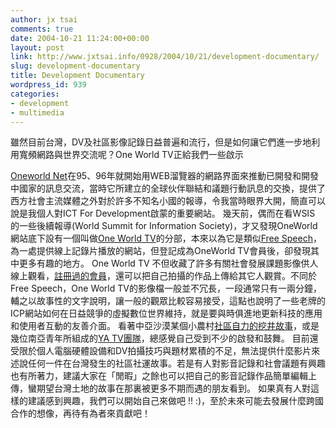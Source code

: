```yaml
---
author: jx tsai
comments: true
date: 2004-10-21 11:24:00+00:00
layout: post
link: http://www.jxtsai.info/0928/2004/10/21/development-documentary/
slug: development-documentary
title: Development Documentary
wordpress_id: 939
categories:
- development
- multimedia
---
```


雖然目前台灣，DV及社區影像記錄日益普遍和流行，但是如何讓它們進一步地利用寬頻網路與世界交流呢？One World TV正給我們一些啟示  
  
[Oneworld Net](http://www.oneworld.net/)在95、96年就開始用WEB溜覽器的網路界面來推動已開發和開發中國家的訊息交流，當時它所建立的全球伙伴聯結和議題行動訊息的交換，提供了西方社會主流媒體之外對於許多不知名小國的報導，令我當時眼界大開，簡直可以說是我個人對ICT For Development啟蒙的重要網站。  幾天前，偶而在看WSIS 的一些後續報導(World Summit for Information Society)，才又發現OneWorld網站底下設有一個叫做[One World TV](http://tv.oneworld.net/)的分部，本來以為它是類似[Free Speech](http://www.freespeech.org/)，為一處提供線上記錄片播放的網站，但登記成為OneWorld TV會員後，卻發現其中更多有趣的地方。  One World TV 不但收藏了許多有關社會發展課題影像供人線上觀看，[註冊過的會員](http://tv.oneworld.net/tapestry?person=4049)，還可以把自己拍攝的作品上傳給其它人觀賞。不同於Free Speech，One World TV的影像檔一般並不冗長，一段通常只有一兩分鐘，輔之以故事性的文字說明，讓一般的觀眾比較容易接受，這點也說明了一些老牌的ICP網站如何在日益競爭的虛擬數位世界維持，就是要與時俱進地更新科技的應用和使用者互動的友善介面。  看著中亞沙漠某個小農村[社區自力的挖井故事](http://tv.oneworld.net/tapestry?story=742)，或是幾位南亞青年所組成的[YA TV團隊](http://tv.oneworld.net/tapestry?person=833)，總感覺自己受到不少的啟發和鼓舞。  目前還受限於個人電腦硬體設備和DV拍攝技巧與題材累積的不足，無法提供什麼影片來述說任何一件在台灣發生的社區社運故事。若是有人對影音記錄和社會議題有興趣也有所著力，建議大家在「閒暇」之餘也可以把自己的影音記錄作品簡單編輯上傳，蠻期望台灣土地的故事在那裏被更多不期而遇的朋友看到。  如果真有人對這樣的建議感到興趣，我們可以開始自己來做吧 !! :)，至於未來可能去發展什麼跨國合作的想像，再待有為者來貢獻吧！
